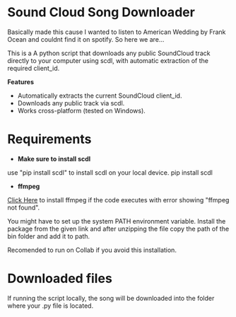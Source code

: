 # Sound Cloud Song Downloader

Basically made this cause I wanted to listen to American Wedding by Frank Ocean and couldnt find it on spotify.
So here we are...

This is a A python script that downloads any public SoundCloud track directly to your computer using scdl, with automatic extraction of the required client_id.

**Features**

- Automatically extracts the current SoundCloud client_id.
- Downloads any public track via scdl.
- Works cross-platform (tested on Windows).

# Requirements

- **Make sure to install scdl**

use "pip install scdl" to install scdl on your local device.
pip install scdl

- **ffmpeg**

<a href="https://www.gyan.dev/ffmpeg/builds/"> Click Here</a> to install ffmpeg if the code executes with error showing "ffmpeg not found".

You might have to set up the system PATH environment variable. Install the package from the given link and after unzipping the file copy the path of the bin folder and add it to path.

Recomended to run on Collab if you avoid this installation.

# Downloaded files

If running the script locally, the song will be downloaded into the folder where your .py file is located.

